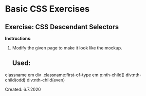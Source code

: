 # Basic CSS Exercises

## Exercise: CSS Descendant Selectors

**Instructions**:

1. Modify the given page to make it look like the mockup.

   ## Used:

classname em
div .classname:first-of-type em
p:nth-child()
div:nth-child(odd)
div:nth-child(even)


Created: 6.7.2020